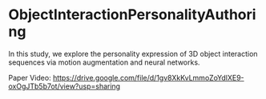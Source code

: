 # ObjectInteractionPersonalityAuthoring

In this study, we explore the personality expression of 3D object interaction sequences via motion augmentation and neural networks.

Paper Video: https://drive.google.com/file/d/1gv8XkKvLmmoZoYdlXE9-oxOgJTb5b7ot/view?usp=sharing
